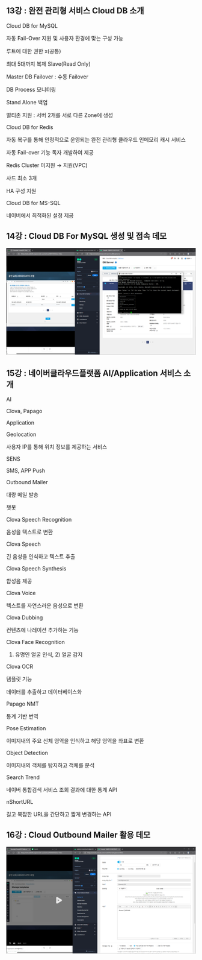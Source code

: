 
## 13강 : 완전 관리형 서비스 Cloud DB 소개

Cloud DB for MySQL

자동 Fail-Over 지원 및 사용자 환경에 맞는 구성 가능

루트에 대한 권한 x(공통)

최대 5대까지 복제 Slave(Read Only)

Master DB Failover : 수동 Failover

DB Process 모니터링

Stand Alone 백업

멀티존 지원 : 서버 2개를 서로 다른 Zone에 생성

Cloud DB for Redis

자동 복구를 통해 안정적으로 운영되는 완전 관리형 클라우드 인메모리 캐시 서비스

자동 Fail-over 기능 독자 개발하여 제공

Redis Cluster 미지원 → 지원(VPC)

샤드 최소 3개

HA 구성 지원

Cloud DB for MS-SQL

네이버에서 최적화된 설정 제공

## 14강 : Cloud DB For MySQL 생성 및 접속 데모

![Untitled](./Untitled.png)

## 15강 : 네이버클라우드플랫폼 AI/Application 서비스 소개

AI

Clova, Papago

Application

Geolocation

사용자 IP를 통해 위치 정보를 제공하는 서비스

SENS

SMS, APP Push

Outbound Mailer

대량 메일 발송

챗봇

Clova Speech Recognition

음성을 텍스트로 변환

Clova Speech

긴 음성을 인식하고 텍스트 추출

Clova Speech Synthesis

합성음 제공

Clova Voice

텍스트를 자연스러운 음성으로 변환

Clova Dubbing

컨텐츠에 나레이션 추가하는 기능

Clova Face Recognition

1) 유명인 얼굴 인식, 2) 얼굴 감지

Clova OCR

템플릿 기능

데이터를 추출하고 데이터베이스화

Papago NMT

통계 기반 번역

Pose Estimation

이미지내의 주요 신체 영역을 인식하고 해당 영역을 좌표로 변환

Object Detection

이미지내의 객체를 탐지하고 객체를 분석

Search Trend

네이버 통합검색 서비스 조회 결과에 대한 통계 API

nShortURL

길고 복잡한 URL을 간단하고 짧게 변경하는 API

## 16강 : Cloud Outbound Mailer 활용 데모

![Untitled](./Untitled%201.png)